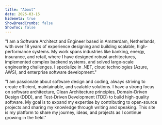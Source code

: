 ```yaml
---
title: "About"
date: 2025-03-15
hidemeta: true
ShowBreadCrumbs: false
ShowToc: false
---
```


"I am a Software Architect and Engineer based in Amsterdam, Netherlands, with over 18 years of experience designing and building scalable, high-performance systems. My work spans industries like banking, energy, insurance, and retail, where I have designed robust architectures, implemented complex backend systems, and solved large-scale engineering challenges. I specialize in .NET, cloud technologies (Azure, AWS), and enterprise software development."

"I am passionate about software design and coding, always striving to create efficient, maintainable, and scalable solutions. I have a strong focus on software architecture, Clean Architecture principles, Domain-Driven Design (DDD), and Test-Driven Development (TDD) to build high-quality software. My goal is to expand my expertise by contributing to open-source projects and sharing my knowledge through writing and speaking. This site is my platform to share my journey, ideas, and projects as I continue growing in the field."
